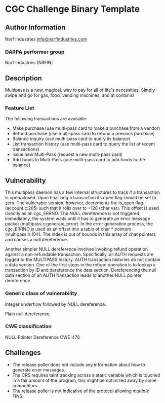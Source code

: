 # CGC Challenge Binary Template

## Author Information

Narf Industries <info@narfindustries.com>

### DARPA performer group

Narf Industries (NRFIN)

## Description

Multipass is a new, magical, way to pay for all of life's necessities. Simply swipe and go for gas, food, vending machines, and at conbinis! 

### Feature List

The following transactions are available:
- Make purchase (use multi-pass card to make a purchase from a vendor)
- Refund purchase (use multi-pass card to refund a previous purchase)
- Balance inquiry (use multi-pass card to query its balance)
- List transaction history (use multi-pass card to query the list of recent transactions)
- Issue new Multi-Pass (request a new multi-pass card)
- Add funds to Multi-Pass (use multi-pass card to add funds to the balance)

## Vulnerability

This multipass daemon has a few internal structures to track if a transaction is open/closed. Upon finalizing a transaction its open flag should be set to zero.
The vulnerable version, however, decrements the is_open flag (account.c:205) such that it rolls over to +128 (char var). This offset is used directly as an cgc_ERRNO.
The NULL dereference is not triggered immediately, the system waits until it has to generate an error message packet (multipass.c:generate_error). 
In the error generation process, the cgc_ERRNO is used as an offset into a table of char * pointers (multipass.h:104). The index is out of bounds in this array of char pointers and causes a null dereference.

Another simpler NULL dereference involves invoking refund operation against a non-refundable transaction. Specifically, all AUTH requests are logged to the MULTIPASS history. AUTH transaction histories do not contain a data section. One of the first steps in the refund operation is to lookup a transaction by ID and dereference the data section. Dereferencing the null data section of an AUTH transaction leads to another NULL pointer dereference. 

### Generic class of vulnerability

Integer underflow followed by NULL dereference.

Plain null dereference.

### CWE classification

NULL Pointer Dereference
CWE-476

## Challenges
* The release poller does not include any information about how to generate error messages.
* The CRS requires taint tracking across a static variable which is touched in a fair amount of the program, this might be optimized away by some competitors.
* The release poller is not indicative of the protocol allowing *multiple* FINS.


